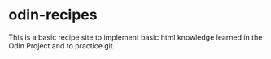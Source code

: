 # odin-recipes
This is a basic recipe site to implement basic html knowledge learned in the Odin Project and to practice git